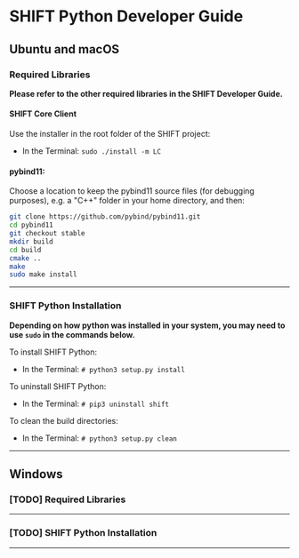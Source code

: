 [header]: # "To generate a html version of this document:"
[pandoc]: # "pandoc DeveloperGuide.md -c ../shift-main/Templates/github.css -o DeveloperGuide.html -s --self-contained"

# SHIFT Python Developer Guide

## Ubuntu and macOS

### Required Libraries

**Please refer to the other required libraries in the SHIFT Developer Guide.**

#### SHIFT Core Client

Use the installer in the root folder of the SHIFT project:

- In the Terminal: `sudo ./install -m LC`

#### pybind11:

Choose a location to keep the pybind11 source files (for debugging purposes), e.g. a "C++" folder in your home directory, and then:

``` bash
git clone https://github.com/pybind/pybind11.git
cd pybind11
git checkout stable
mkdir build
cd build
cmake ..
make
sudo make install
```

---

### SHIFT Python Installation

**Depending on how python was installed in your system, you may need to use `sudo` in the commands below.**

To install SHIFT Python:

- In the Terminal: `# python3 setup.py install`

To uninstall SHIFT Python:

- In the Terminal: `# pip3 uninstall shift`

To clean the build directories:

- In the Terminal: `# python3 setup.py clean`

---

## Windows

### [TODO] Required Libraries

---

### [TODO] SHIFT Python Installation

---
